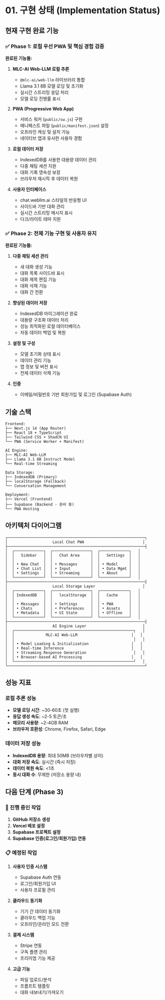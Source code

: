 # 01. 구현 상태 (Implementation Status)

## 현재 구현 완료 기능

### ✅ Phase 1: 로컬 우선 PWA 및 핵심 경험 검증

**완료된 기능들:**

1. **MLC-AI Web-LLM 로컬 추론**
   - `@mlc-ai/web-llm` 라이브러리 통합
   - Llama 3.1 8B 모델 로딩 및 초기화
   - 실시간 스트리밍 응답 처리
   - 모델 로딩 진행률 표시

2. **PWA (Progressive Web App)**
   - 서비스 워커 (`public/sw.js`) 구현
   - 매니페스트 파일 (`public/manifest.json`) 설정
   - 오프라인 캐싱 및 설치 가능
   - 네이티브 앱과 유사한 사용자 경험

3. **로컬 데이터 저장**
   - IndexedDB를 사용한 대용량 데이터 관리
   - 다중 채팅 세션 지원
   - 대화 기록 영속성 보장
   - 브라우저 재시작 후 데이터 복원

4. **사용자 인터페이스**
   - chat.webllm.ai 스타일의 반응형 UI
   - 사이드바 기반 대화 관리
   - 실시간 스트리밍 메시지 표시
   - 다크/라이트 테마 지원

### ✅ Phase 2: 전체 기능 구현 및 사용자 유지

**완료된 기능들:**

1. **다중 채팅 세션 관리**
   - 새 대화 생성 기능
   - 대화 목록 사이드바 표시
   - 대화 제목 편집 기능
   - 대화 삭제 기능
   - 대화 간 전환

2. **향상된 데이터 저장**
   - IndexedDB 마이그레이션 완료
   - 대용량 구조화 데이터 처리
   - 성능 최적화된 로컬 데이터베이스
   - 자동 데이터 백업 및 복원

3. **설정 및 구성**
   - 모델 초기화 상태 표시
   - 데이터 관리 기능
   - 앱 정보 및 버전 표시
   - 전체 데이터 삭제 기능

4. **인증**
   - 이메일/비밀번호 기반 회원가입 및 로그인 (Supabase Auth)

## 기술 스택

```
Frontend:
├── Next.js 14 (App Router)
├── React 18 + TypeScript
├── Tailwind CSS + ShadCN UI
└── PWA (Service Worker + Manifest)

AI Engine:
├── MLC-AI Web-LLM
├── Llama 3.1 8B Instruct Model
└── Real-time Streaming

Data Storage:
├── IndexedDB (Primary)
├── localStorage (Fallback)
└── Conversation Management

Deployment:
├── Vercel (Frontend)
├── Supabase (Backend - 준비 중)
└── PWA Hosting
```

## 아키텍처 다이어그램

```
┌─────────────────────────────────────────────────────────────┐
│                    Local Chat PWA                          │
├─────────────────────────────────────────────────────────────┤
│  ┌─────────────┐  ┌─────────────────┐  ┌─────────────┐   │
│  │   Sidebar   │  │   Chat Area     │  │   Settings  │   │
│  │             │  │                 │  │             │   │
│  │ • New Chat  │  │ • Messages      │  │ • Model     │   │
│  │ • Chat List │  │ • Input         │  │ • Data Mgmt │   │
│  │ • Settings  │  │ • Streaming     │  │ • About     │   │
│  └─────────────┘  └─────────────────┘  └─────────────┘   │
├─────────────────────────────────────────────────────────────┤
│                    Local Storage Layer                     │
│  ┌─────────────┐  ┌─────────────────┐  ┌─────────────┐   │
│  │ IndexedDB   │  │   localStorage  │  │   Cache     │   │
│  │             │  │                 │  │             │   │
│  │ • Messages  │  │ • Settings      │  │ • PWA       │   │
│  │ • Chats     │  │ • Preferences   │  │ • Assets    │   │
│  │ • Metadata  │  │ • UI State      │  │ • Offline   │   │
│  └─────────────┘  └─────────────────┘  └─────────────┘   │
├─────────────────────────────────────────────────────────────┤
│                    AI Engine Layer                         │
│  ┌─────────────────────────────────────────────────────┐   │
│  │              MLC-AI Web-LLM                        │   │
│  │                                                     │   │
│  │ • Model Loading & Initialization                   │   │
│  │ • Real-time Inference                              │   │
│  │ • Streaming Response Generation                     │   │
│  │ • Browser-based AI Processing                      │   │
│  └─────────────────────────────────────────────────────┘   │
└─────────────────────────────────────────────────────────────┘
```

## 성능 지표

### 로컬 추론 성능
- **모델 로딩 시간**: ~30-60초 (첫 실행)
- **응답 생성 속도**: ~2-5 토큰/초
- **메모리 사용량**: ~2-4GB RAM
- **브라우저 호환성**: Chrome, Firefox, Safari, Edge

### 데이터 저장 성능
- **IndexedDB 용량**: 최대 50MB (브라우저별 상이)
- **대화 저장 속도**: 실시간 (즉시 저장)
- **데이터 복원 속도**: <1초
- **동시 대화 수**: 무제한 (저장소 용량 내)

## 다음 단계 (Phase 3)

### 🔄 진행 중인 작업
1. **GitHub 저장소 생성**
2. **Vercel 배포 설정**
3. **Supabase 프로젝트 설정**
4. **Supabase 인증(로그인/회원가입) 연동**

### 📋 예정된 작업
1. **사용자 인증 시스템**
   - Supabase Auth 연동
   - 로그인/회원가입 UI
   - 사용자 프로필 관리

2. **클라우드 동기화**
   - 기기 간 데이터 동기화
   - 클라우드 백업 기능
   - 오프라인/온라인 모드 전환

3. **결제 시스템**
   - Stripe 연동
   - 구독 플랜 관리
   - 프리미엄 기능 제공

4. **고급 기능**
   - 파일 업로드/분석
   - 프롬프트 템플릿
   - 대화 내보내기/가져오기 
